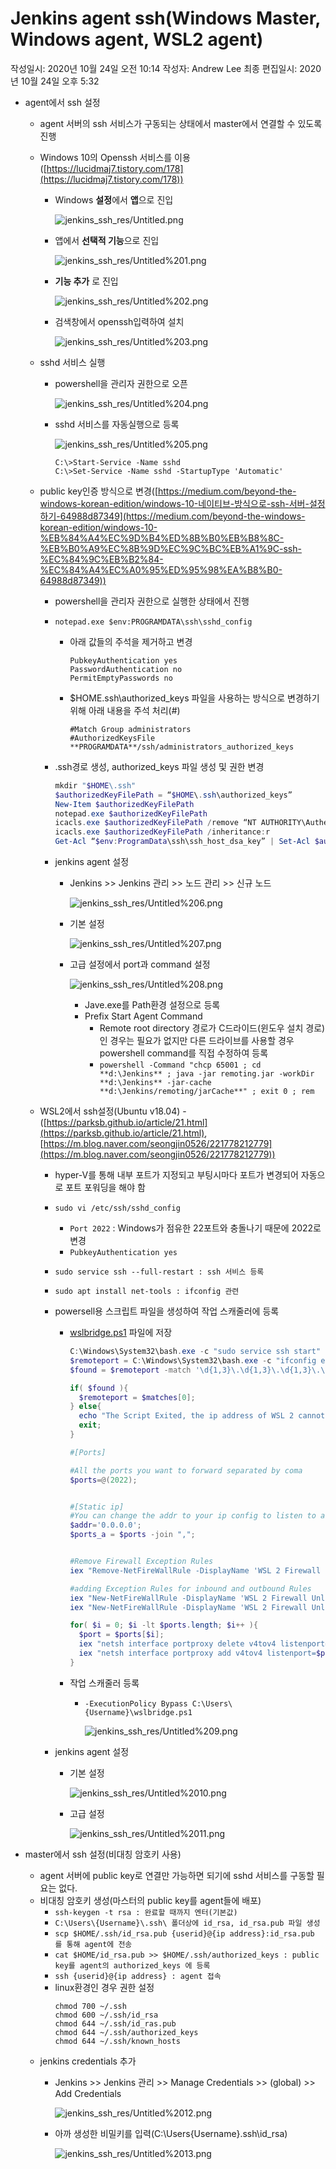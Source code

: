 # Jenkins agent ssh(Windows Master, Windows agent, WSL2 agent)

작성일시: 2020년 10월 24일 오전 10:14
작성자: Andrew Lee
최종 편집일시: 2020년 10월 24일 오후 5:32

- agent에서 ssh 설정
    - agent 서버의 ssh 서비스가 구동되는 상태에서 master에서 연결할 수 있도록 진행
    - Windows 10의 Openssh 서비스를 이용([https://lucidmaj7.tistory.com/178](https://lucidmaj7.tistory.com/178))
        - Windows **설정**에서 **앱**으로 진입

            ![jenkins_ssh_res/Untitled.png](https://raw.githubusercontent.com/ColdDragon/colddragon.github.io/master/_posts/jenkins_ssh_res/Untitled.png)

        - 앱에서 **선택적 기능**으로 진입

            ![jenkins_ssh_res/Untitled%201.png](https://raw.githubusercontent.com/ColdDragon/colddragon.github.io/master/_posts/jenkins_ssh_res/Untitled%201.png)

        - **기능 추가** 로 진입

            ![jenkins_ssh_res/Untitled%202.png](https://raw.githubusercontent.com/ColdDragon/colddragon.github.io/master/_posts/jenkins_ssh_res/Untitled%202.png)

        - 검색창에서 openssh입력하여 설치

            ![jenkins_ssh_res/Untitled%203.png](https://raw.githubusercontent.com/ColdDragon/colddragon.github.io/master/_posts/jenkins_ssh_res/Untitled%203.png)

    - sshd 서비스 실행
        - powershell을 관리자 권한으로 오픈

            ![jenkins_ssh_res/Untitled%204.png](https://raw.githubusercontent.com/ColdDragon/colddragon.github.io/master/_posts/jenkins_ssh_res/Untitled%204.png)

        - sshd 서비스를 자동실행으로 등록

            ![jenkins_ssh_res/Untitled%205.png](https://raw.githubusercontent.com/ColdDragon/colddragon.github.io/master/_posts/jenkins_ssh_res/Untitled%205.png)

            ```
            C:\>Start-Service -Name sshd
            C:\>Set-Service -Name sshd -StartupType 'Automatic'
            ```
    - public key인증 방식으로 변경([https://medium.com/beyond-the-windows-korean-edition/windows-10-네이티브-방식으로-ssh-서버-설정하기-64988d87349](https://medium.com/beyond-the-windows-korean-edition/windows-10-%EB%84%A4%EC%9D%B4%ED%8B%B0%EB%B8%8C-%EB%B0%A9%EC%8B%9D%EC%9C%BC%EB%A1%9C-ssh-%EC%84%9C%EB%B2%84-%EC%84%A4%EC%A0%95%ED%95%98%EA%B8%B0-64988d87349))
        - powershell을 관리자 권한으로 실행한 상태에서 진행
        - `notepad.exe $env:PROGRAMDATA\ssh\sshd_config`
            - 아래 값들의 주석을 제거하고 변경
                ```
                PubkeyAuthentication yes
                PasswordAuthentication no
                PermitEmptyPasswords no
                ```
            - $HOME\.ssh\authorized_keys 파일을 사용하는 방식으로 변경하기 위해 아래 내용을 주석 처리(#)
                ```
                #Match Group administrators
                #AuthorizedKeysFile **PROGRAMDATA**/ssh/administrators_authorized_keys
                ```
        - .ssh경로 생성, authorized_keys 파일 생성 및 권한 변경

            ```powershell
            mkdir "$HOME\.ssh"
            $authorizedKeyFilePath = “$HOME\.ssh\authorized_keys”
            New-Item $authorizedKeyFilePath
            notepad.exe $authorizedKeyFilePath
            icacls.exe $authorizedKeyFilePath /remove “NT AUTHORITY\Authenticated Users”
            icacls.exe $authorizedKeyFilePath /inheritance:r
            Get-Acl “$env:ProgramData\ssh\ssh_host_dsa_key” | Set-Acl $authorizedKeyFilePath
            ```

        - jenkins agent 설정
            - Jenkins >> Jenkins 관리 >> 노드 관리 >> 신규 노드

                ![jenkins_ssh_res/Untitled%206.png](https://raw.githubusercontent.com/ColdDragon/colddragon.github.io/master/_posts/jenkins_ssh_res/Untitled%206.png)

            - 기본 설정

                ![jenkins_ssh_res/Untitled%207.png](https://raw.githubusercontent.com/ColdDragon/colddragon.github.io/master/_posts/jenkins_ssh_res/Untitled%207.png)

            - 고급 설정에서 port과 command 설정

                ![jenkins_ssh_res/Untitled%208.png](https://raw.githubusercontent.com/ColdDragon/colddragon.github.io/master/_posts/jenkins_ssh_res/Untitled%208.png)

                - Jave.exe를 Path환경 설정으로 등록
                - Prefix Start Agent Command
                    - Remote root directory 경로가 C드라이드(윈도우 설치 경로)인 경우는 필요가 없지만 다른 드라이브를 사용할 경우 powershell command를 직접 수정하여 등록
                    - `powershell -Command "chcp 65001 ; cd **d:\Jenkins** ; java -jar remoting.jar -workDir **d:\Jenkins** -jar-cache **d:\Jenkins/remoting/jarCache**" ; exit 0 ; rem`

    - WSL2에서 ssh설정(Ubuntu v18.04) - ([https://parksb.github.io/article/21.html](https://parksb.github.io/article/21.html), [https://m.blog.naver.com/seongjin0526/221778212779](https://m.blog.naver.com/seongjin0526/221778212779))
        - hyper-V를 통해 내부 포트가 지정되고 부팅시마다 포트가 변경되어 자동으로 포트 포워딩을 해야 함
        - `sudo vi /etc/ssh/sshd_config`
            - `Port 2022` : Windows가 점유한 22포트와 충돌나기 때문에 2022로 변경
            - `PubkeyAuthentication yes`
        - `sudo service ssh --full-restart : ssh 서비스 등록`
        - `sudo apt install net-tools : ifconfig 관련 `
        - powersell용 스크립트 파일을 생성하여 작업 스캐줄러에 등록
            - [wslbridge.ps1](https://raw.githubusercontent.com/ColdDragon/colddragon.github.io/master/_posts/jenkins_ssh_res/wslbridge.ps1) 파일에 저장

                ```powershell
                C:\Windows\System32\bash.exe -c "sudo service ssh start"
                $remoteport = C:\Windows\System32\bash.exe -c "ifconfig eth0 | grep 'inet '"
                $found = $remoteport -match '\d{1,3}\.\d{1,3}\.\d{1,3}\.\d{1,3}';

                if( $found ){
                  $remoteport = $matches[0];
                } else{
                  echo "The Script Exited, the ip address of WSL 2 cannot be found";
                  exit;
                }

                #[Ports]

                #All the ports you want to forward separated by coma
                $ports=@(2022);


                #[Static ip]
                #You can change the addr to your ip config to listen to a specific address
                $addr='0.0.0.0';
                $ports_a = $ports -join ",";


                #Remove Firewall Exception Rules
                iex "Remove-NetFireWallRule -DisplayName 'WSL 2 Firewall Unlock' ";

                #adding Exception Rules for inbound and outbound Rules
                iex "New-NetFireWallRule -DisplayName 'WSL 2 Firewall Unlock' -Direction Outbound -LocalPort $ports_a -Action Allow -Protocol TCP";
                iex "New-NetFireWallRule -DisplayName 'WSL 2 Firewall Unlock' -Direction Inbound -LocalPort $ports_a -Action Allow -Protocol TCP";

                for( $i = 0; $i -lt $ports.length; $i++ ){
                  $port = $ports[$i];
                  iex "netsh interface portproxy delete v4tov4 listenport=$port listenaddress=$addr";
                  iex "netsh interface portproxy add v4tov4 listenport=$port listenaddress=$addr connectport=$port connectaddress=$remoteport";
                }
                ```

            - 작업 스캐줄러 등록
                - `-ExecutionPolicy Bypass C:\Users\{Username}\wslbridge.ps1`

                    ![jenkins_ssh_res/Untitled%209.png](https://raw.githubusercontent.com/ColdDragon/colddragon.github.io/master/_posts/jenkins_ssh_res/Untitled%209.png)

        - jenkins agent 설정
            - 기본 설정

                ![jenkins_ssh_res/Untitled%2010.png](https://raw.githubusercontent.com/ColdDragon/colddragon.github.io/master/_posts/jenkins_ssh_res/Untitled%2010.png)

            - 고급 설정

                ![jenkins_ssh_res/Untitled%2011.png](https://raw.githubusercontent.com/ColdDragon/colddragon.github.io/master/_posts/jenkins_ssh_res/Untitled%2011.png)

- master에서 ssh 설정(비대칭 암호키 사용)
    - agent 서버에 public key로 연결만 가능하면 되기에 sshd 서비스를 구동할 필요는 없다.
    - 비대칭 암호키 생성(마스터의 public key를 agent들에 배포)
        - `ssh-keygen -t rsa : 완료할 때까지 엔터(기본값)`
        - `C:\Users\{Username}\.ssh\ 폴더상에 id_rsa, id_rsa.pub 파일 생성`
        - `scp $HOME/.ssh/id_rsa.pub {userid}@{ip address}:id_rsa.pub 를 통해 agent에 전송`
        - `cat $HOME/id_rsa.pub >> $HOME/.ssh/authorized_keys : public key를 agent의 authorized_keys 에 등록`
        - `ssh {userid}@{ip address} : agent 접속`
        - linux환경인 경우 권한 설정
            ```
            chmod 700 ~/.ssh
            chmod 600 ~/.ssh/id_rsa
            chmod 644 ~/.ssh/id_ras.pub
            chmod 644 ~/.ssh/authorized_keys
            chmod 644 ~/.ssh/known_hosts
            ```
    - jenkins credentials 추가
        - Jenkins >> Jenkins 관리 >> Manage Credentials >> (global) >> Add Credentials

            ![jenkins_ssh_res/Untitled%2012.png](https://raw.githubusercontent.com/ColdDragon/colddragon.github.io/master/_posts/jenkins_ssh_res/Untitled%2012.png)

        - 아까 생성한 비밀키를 입력(C:\Users\{Username}\.ssh\id_rsa)

            ![jenkins_ssh_res/Untitled%2013.png](https://raw.githubusercontent.com/ColdDragon/colddragon.github.io/master/_posts/jenkins_ssh_res/Untitled%2013.png)
